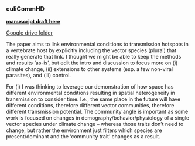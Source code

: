 ### culiCommHD

[**manuscript draft here**](https://docs.google.com/document/d/1qZwOJA70bj_XmoWptO52d6pEu-IyWU4GBe1exahM9Po/edit)

[Google drive folder](https://drive.google.com/drive/u/1/folders/1f-nyMC16aAVEF_TgJf3JzmzThPe1VXCv)




The paper aims to link environmental conditions to transmission hotspots in a vertebrate host by explicitly including the vector species (plural) that really generate that link. I thought we might be able to keep the methods and results ‘as-is’, but edit the intro and discussion to focus more on (i) climate change, (ii) extensions to other systems (esp. a few non-viral parasites), and (iii) control.

 

For (i) I was thinking to leverage our demonstration of how space has different environmental conditions resulting in spatial heterogeneity in transmission to consider time. I.e., the same place in the future will have different conditions, therefore different vector communities, therefore different transmission potential. The community angle is important as some work is focused on changes in demography/behavior/physiology of a single vector species under climate change – whereas those traits don’t need to change, but rather the environment just filters which species are present/dominant and the ‘community trait’ changes as a result.

